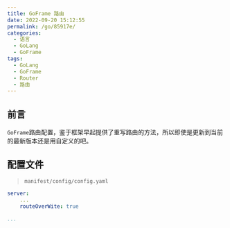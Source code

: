 ```yaml
---
title: GoFrame 路由
date: 2022-09-20 15:12:55
permalink: /go/85917e/
categories:
  - 语言
  - GoLang
  - GoFrame
tags:
  - GoLang
  - GoFrame
  - Router
  - 路由
---
```


## 前言

`GoFrame`路由配置，鉴于框架早起提供了重写路由的方法，所以即使是更新到当前的最新版本还是用自定义的吧。

<!-- more -->

## 配置文件

> `manifest/config/config.yaml`

``` yaml
server:
    ...
    routeOverWite: true

...
```